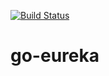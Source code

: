 [![Build Status](https://travis-ci.org/st3v/go-eureka.svg?branch=master)](https://travis-ci.org/st3v/go-eureka)

# go-eureka
